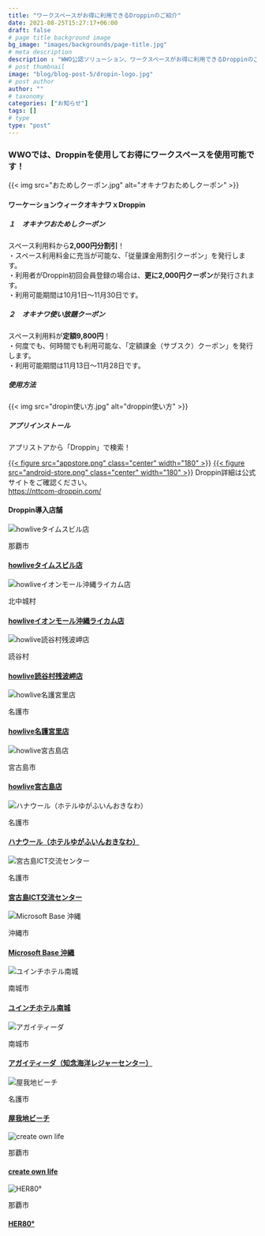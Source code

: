 ```yaml
---
title: "ワークスペースがお得に利用できるDroppinのご紹介"
date: 2021-08-25T15:27:17+06:00
draft: false
# page title background image
bg_image: "images/backgrounds/page-title.jpg"
# meta description
description : "WWO公認ソリューション、ワークスペースがお得に利用できるDroppinのご紹介。"
# post thumbnail
image: "blog/blog-post-5/dropin-logo.jpg"
# post author
author: ""
# taxonomy
categories: ["お知らせ"]
tags: []
# type
type: "post"
---
```


### WWOでは、Droppinを使用してお得にワークスペースを使用可能です！
{{< img src="おためしクーポン.jpg" alt="オキナワおためしクーポン" >}}
#### ワーケーションウィークオキナワｘDroppin
##### １　オキナワおためしクーポン
スペース利用料から**2,000円分割引**！  
・スペース利用料金に充当が可能な、「従量課金用割引クーポン」を発行します。  
・利用者がDroppin初回会員登録の場合は、**更に2,000円クーポン**が発行されます。  
・利用可能期間は10月1日～11月30日です。

##### ２　オキナワ使い放題クーポン
スペース利用料が**定額9,800円**！  
・何度でも、何時間でも利用可能な、「定額課金（サブスク）クーポン」を発行します。  
・利用可能期間は11月13日～11月28日です。

##### 使用方法
{{< img src="dropin使い方.jpg" alt="droppin使い方" >}}

##### アプリインストール
アプリストアから「Droppin」で検索！

[{{< figure src="appstore.png" class="center" width="180" >}}](https://apps.apple.com/jp/app/id1530308628?mt=8)
[{{< figure src="android-store.png" class="center" width="180" >}}](https://play.google.com/store/apps/details?id=com.ntt.dropin&launch=true)
Droppin詳細は公式サイトをご確認ください。  
https://nttcom-droppin.com/  
  
#### Droppin導入店舗

<div class="row">
  <div class="col-lg-4 col-sm-6">
    <div class="card">
      <div class="card-body">
        <div class="card-img position-relative">
            <img class="card-img-top rounded-0" src="howlive_timesbuilding.jpg" alt="howliveタイムスビル店">
        </div>
        <div class="card-body">
            <p><i class="ti-location-pin text-primary mr-2"></i>那覇市</p>
            <h4 class="card-title"><a href="https://howlive.jp/naha_timesbuilding">howliveタイムスビル店</a></h4>
        </div>
      </div>
    </div>
  </div>
  <div class="col-lg-4 col-sm-6">
    <div class="card">
      <div class="card-body">
        <div class="card-img position-relative">
            <img class="card-img-top rounded-0" src="howlive_rycom.jpg" alt="howliveイオンモール沖縄ライカム店">
        </div>
        <div class="card-body">
            <p><i class="ti-location-pin text-primary mr-2"></i>北中城村</p>
            <h4 class="card-title"><a href="https://howlive.jp/share-office/aeon_rycom">howliveイオンモール沖縄ライカム店</a></h4>
        </div>
      </div>
    </div>
  </div>
  <div class="col-lg-4 col-sm-6">
    <div class="card">
      <div class="card-body">
        <div class="card-img position-relative">
            <img class="card-img-top rounded-0" src="howlive_yomitan.jpg" alt="howlive読谷村残波岬店">
        </div>
        <div class="card-body">
            <p><i class="ti-location-pin text-primary mr-2"></i>読谷村</p>
            <h4 class="card-title"><a href="https://howlive.jp/share-office/yomitan_zampa">howlive読谷村残波岬店</a></h4>
        </div>
      </div>
    </div>
  </div>
  <div class="col-lg-4 col-sm-6">
    <div class="card">
      <div class="card-body">
        <div class="card-img position-relative">
            <img class="card-img-top rounded-0" src="howlive_nago.jpg" alt="howlive名護宮里店">
        </div>
        <div class="card-body">
            <p><i class="ti-location-pin text-primary mr-2"></i>名護市</p>
            <h4 class="card-title"><a href="https://howlive.jp/share-office/nago_miyazato">howlive名護宮里店</a></h4>
        </div>
      </div>
    </div>
  </div>
  <div class="col-lg-4 col-sm-6">
    <div class="card">
      <div class="card-body">
        <div class="card-img position-relative">
            <img class="card-img-top rounded-0" src="howlive_miyako.jpg" alt="howlive宮古島店">
        </div>
        <div class="card-body">
            <p><i class="ti-location-pin text-primary mr-2"></i>宮古島市</p>
            <h4 class="card-title"><a href="https://howlive.jp/share-office/nago_miyazato">howlive宮古島店</a></h4>
        </div>
      </div>
    </div>
  </div>
  <div class="col-lg-4 col-sm-6">
    <div class="card">
      <div class="card-body">
        <div class="card-img position-relative">
            <img class="card-img-top rounded-0" src="hanau-ru.jpg" alt="ハナウール（ホテルゆがふいんおきなわ）">
        </div>
        <div class="card-body">
            <p><i class="ti-location-pin text-primary mr-2"></i>名護市</p>
            <h4 class="card-title"><a href="https://www.yugaf.com/topics/detail.php?id=262">ハナウール（ホテルゆがふいんおきなわ）</a></h4>
        </div>
      </div>
    </div>
  </div>
  <div class="col-lg-4 col-sm-6">
    <div class="card">
      <div class="card-body">
        <div class="card-img position-relative">
            <img class="card-img-top rounded-0" src="miyakojima-ict.jpg" alt="宮古島ICT交流センター">
        </div>
        <div class="card-body">
            <p><i class="ti-location-pin text-primary mr-2"></i>名護市</p>
            <h4 class="card-title"><a href="https://iic-miyakojima.jimdofree.com/">宮古島ICT交流センター</a></h4>
        </div>
      </div>
    </div>
  </div>
  <div class="col-lg-4 col-sm-6">
    <div class="card">
      <div class="card-body">
        <div class="card-img position-relative">
            <img class="card-img-top rounded-0" src="microsoft-base.jpg" alt="Microsoft Base 沖縄">
        </div>
        <div class="card-body">
            <p><i class="ti-location-pin text-primary mr-2"></i>沖縄市</p>
            <h4 class="card-title"><a href="https://www.microsoft.com/ja-jp/events/azurebase/places/okinawa/">Microsoft Base 沖縄</a></h4>
        </div>
      </div>
    </div>
  </div>
  <div class="col-lg-4 col-sm-6">
    <div class="card">
      <div class="card-body">
        <div class="card-img position-relative">
            <img class="card-img-top rounded-0" src="yuinchi.jpg" alt="ユインチホテル南城">
        </div>
        <div class="card-body">
            <p><i class="ti-location-pin text-primary mr-2"></i>南城市</p>
            <h4 class="card-title"><a href="https://www.yuinchi.jp/lounge/">ユインチホテル南城</a></h4>
        </div>
      </div>
    </div>
  </div>
  <div class="col-lg-4 col-sm-6">
    <div class="card">
      <div class="card-body">
        <div class="card-img position-relative">
            <img class="card-img-top rounded-0" src="agaitida.jpg" alt="アガイティーダ">
        </div>
        <div class="card-body">
            <p><i class="ti-location-pin text-primary mr-2"></i>南城市</p>
            <h4 class="card-title"><a href="https://www.chinenmarine.co.jp/">アガイティーダ（知念海洋レジャーセンター）</a></h4>
        </div>
      </div>
    </div>
  </div>
  <div class="col-lg-4 col-sm-6">
    <div class="card">
      <div class="card-body">
        <div class="card-img position-relative">
            <img class="card-img-top rounded-0" src="yagaji.jpg" alt="屋我地ビーチ">
        </div>
        <div class="card-body">
            <p><i class="ti-location-pin text-primary mr-2"></i>名護市</p>
            <h4 class="card-title"><a href="http://yagaji-beach.com/">屋我地ビーチ</a></h4>
        </div>
      </div>
    </div>
  </div>
  <div class="col-lg-4 col-sm-6">
    <div class="card">
      <div class="card-body">
        <div class="card-img position-relative">
            <img class="card-img-top rounded-0" src="col.jpg" alt="create own life">
        </div>
        <div class="card-body">
            <p><i class="ti-location-pin text-primary mr-2"></i>那覇市</p>
            <h4 class="card-title"><a href="https://create-own-life.com/">create own life</a></h4>
        </div>
      </div>
    </div>
  </div>
  <div class="col-lg-4 col-sm-6">
    <div class="card">
      <div class="card-body">
        <div class="card-img position-relative">
            <img class="card-img-top rounded-0" src="her80.jpg" alt="HER80°">
        </div>
        <div class="card-body">
            <p><i class="ti-location-pin text-primary mr-2"></i>那覇市</p>
            <h4 class="card-title"><a href="http://her80.jp/">HER80°</a></h4>
        </div>
      </div>
    </div>
  </div>
</div>
